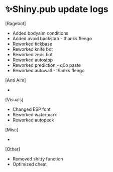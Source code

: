 # ✨Shiny.pub update logs
 [Ragebot]

- Added bodyaim conditions
- Added avoid backstab - thanks flengo
- Reworked tickbase
- Reworked knife bot
- Reworked zeus bot
- Reworked autostop
- Reworked prediction - q0o paste
- Reworked autowall - thanks flengo


 [Anti Aim]
 
- 


 [Visuals]
 
- Changed ESP font
- Reworked watermark
- Reworked autopeek

 [Misc]
 
- 


 [Other]
 
- Removed shitty function
- Optimized cheat


